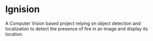 # Ignision
A Computer Vision based project relying on object detection and localization to detect the presence of fire in an image and display its location.
